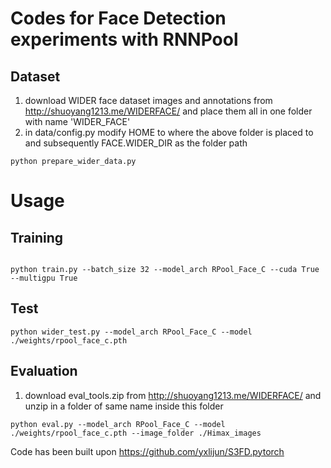 # Codes for Face Detection experiments with RNNPool


## Dataset
1. download WIDER face dataset images and annotations from http://shuoyang1213.me/WIDERFACE/ and place them all in one folder with name 'WIDER_FACE'
2. in data/config.py modify HOME to where the above folder is placed to and subsequently FACE.WIDER_DIR as the folder path 

``` python prepare_wider_data.py ```



# Usage
## Training

```shell

python train.py --batch_size 32 --model_arch RPool_Face_C --cuda True --multigpu True

```


## Test
```shell
python wider_test.py --model_arch RPool_Face_C --model ./weights/rpool_face_c.pth
```

## Evaluation
1. download eval_tools.zip from http://shuoyang1213.me/WIDERFACE/ and unzip in a folder of same name inside this folder

```shell
python eval.py --model_arch RPool_Face_C --model ./weights/rpool_face_c.pth --image_folder ./Himax_images
```

Code has been built upon https://github.com/yxlijun/S3FD.pytorch